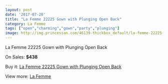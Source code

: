 ```yaml
---
layout: post
date: '2017-07-20'
title: "La Femme 22225 Gown with Plunging Open Back"
category: La Femme
tags: ["open","charming","gown","party","plunging"]
image: http://img.princessan.com/46139-thickbox_default/la-femme-22225-gown-with-plunging-open-back.jpg
---
```

La Femme 22225 Gown with Plunging Open Back

On Sales: **$438**
<a href="https://www.princessan.com/en/la-femme/21165-la-femme-22225-gown-with-plunging-open-back.html"><amp-img layout="responsive" width="600" height="600" src="//img.princessan.com/46139-thickbox_default/la-femme-22225-gown-with-plunging-open-back.jpg" alt="La Femme 22225 Gown with Plunging Open Back 0" /></a>
<a href="https://www.princessan.com/en/la-femme/21165-la-femme-22225-gown-with-plunging-open-back.html"><amp-img layout="responsive" width="600" height="600" src="//img.princessan.com/46141-thickbox_default/la-femme-22225-gown-with-plunging-open-back.jpg" alt="La Femme 22225 Gown with Plunging Open Back 1" /></a>
<a href="https://www.princessan.com/en/la-femme/21165-la-femme-22225-gown-with-plunging-open-back.html"><amp-img layout="responsive" width="600" height="600" src="//img.princessan.com/46140-thickbox_default/la-femme-22225-gown-with-plunging-open-back.jpg" alt="La Femme 22225 Gown with Plunging Open Back 2" /></a>

Buy it: [La Femme 22225 Gown with Plunging Open Back](https://www.princessan.com/en/la-femme/21165-la-femme-22225-gown-with-plunging-open-back.html "La Femme 22225 Gown with Plunging Open Back")

View more: [La Femme](https://www.princessan.com/en/28-la-femme "La Femme")